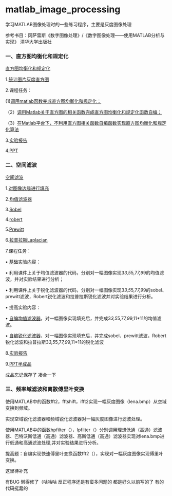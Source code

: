 # matlab_image_processing

学习MATLAB图像处理时的一些练习程序，主要是灰度图像处理

参考书目：冈萨雷斯《数字图像处理》/《数字图像处理——使用MATLAB分析与实现》 清华大学出版社

### 一、直方图均衡化和规定化

[直方图均衡化和规定化](https://github.com/EugeneMax6/matlab_image_processing/tree/main/histogram)

1.[统计图片灰度直方图](https://github.com/EugeneMax6/matlab_image_processing/blob/main/histogram/Hist.m)

2.课程任务：

(1)[调用matlab函数完成直方图均衡化和规定化；](https://github.com/EugeneMax6/matlab_image_processing/blob/main/histogram/untitled1.m)

（2）[调用Matlab关于直方图的相关函数完成直方图均衡化和规定化函数自编；](https://github.com/EugeneMax6/matlab_image_processing/blob/main/histogram/untitled2.m)

（3）[在Matlab平台下，不利用直方图相关函数自编函数实现直方图均衡化和规定化算法](https://github.com/EugeneMax6/matlab_image_processing/blob/main/histogram/untitled3.m)

3.[实验报告](https://github.com/EugeneMax6/matlab_image_processing/blob/main/histogram/%E5%AE%9E%E9%AA%8C%E6%8A%A5%E5%91%8A%E4%B8%80.pdf)

4.[PPT](https://github.com/EugeneMax6/matlab_image_processing/blob/main/histogram/PPT.pdf)

### 二、空间滤波

[空间滤波](https://github.com/EugeneMax6/matlab_image_processing/tree/main/spatial_filtering)

1.[对图像边缘进行填充](https://github.com/EugeneMax6/matlab_image_processing/blob/main/spatial_filtering/fill_border.m)

2.[均值滤波器](https://github.com/EugeneMax6/matlab_image_processing/blob/main/spatial_filtering/avg.m)

3.[Sobel](https://github.com/EugeneMax6/matlab_image_processing/blob/main/spatial_filtering/sobel.m)

4.[robert](https://github.com/EugeneMax6/matlab_image_processing/blob/main/spatial_filtering/robert.m)

5.[Prewitt](https://github.com/EugeneMax6/matlab_image_processing/blob/main/spatial_filtering/prewitt.m)

6.[拉普拉斯Laplacian](https://github.com/EugeneMax6/matlab_image_processing/blob/main/spatial_filtering/prewitt.m)

7.课程任务：

•    [基础实验内容](https://github.com/EugeneMax6/matlab_image_processing/blob/main/spatial_filtering/untitled.m)：

•    利用课件上关于均值滤波器的代码，分别对一幅图像实现3*3,5*5,7*7,9*9的均值滤波，并对实验结果进行分析；

•    利用课件上关于锐化滤波器的代码，分别对一幅图像实现3*3,5*5,7*7,9*9的sobel、prewitt滤波，Robert锐化滤波和拉普拉斯锐化滤波并对实验结果进行分析。

•    提高实验内容：

•    [自编均值滤波器](https://github.com/EugeneMax6/matlab_image_processing/blob/main/spatial_filtering/part1.m)，对一幅图像实现填充后，并完成3*3,5*5,7*7,9*9,11*11的均值滤波。

•    [自编锐化滤波器](https://github.com/EugeneMax6/matlab_image_processing/blob/main/spatial_filtering/part2.m)，对一幅图像实现填充后，并完成sobel、prewitt滤波，Robert锐化滤波和拉普拉斯3*3,5*5,7*7,9*9,11*11的锐化滤波

8.[实验报告](https://github.com/EugeneMax6/matlab_image_processing/blob/main/spatial_filtering/%E5%AE%9E%E9%AA%8C%E6%8A%A5%E5%91%8A%E4%BA%8C.pdf)

9.[PPT半成品](https://github.com/EugeneMax6/matlab_image_processing/blob/main/spatial_filtering/%E5%AE%9E%E9%AA%8C%E4%BA%8Cppt_%E5%8D%8A%E6%88%90%E5%93%81v2.pdf)

成品忘记保存了 凑合一下

### 三、频率域滤波和离散傅里叶变换

使用MATLAB中的函数fft2，fftshift，ifft2实现一幅灰度图像（lena.bmp）从空域变换到频域。

实现空域锐化滤波器和频域锐化滤波器对一幅灰度图像进行滤波处理。

使用MATLAB中的函数hpfilter（），lpfilter（）分别调用理想低通（高通）滤波器、巴特沃斯低通（高通）滤波器、高斯低通（高通）滤波器实现对lena.bmp进行低通和高通滤波处理,并对实验结果进行分析。

提高题：自编实现快速傅里叶变换函数fft2（），实现对一幅灰度图像实现傅里叶变换。

这里待补充

有BUG 懒得修了（咕咕咕 反正程序还是有蛮多问题的 都是好久以前写的了 有的代码挺蠢的
